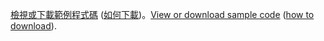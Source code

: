 <span data-ttu-id="64ee9-101">[檢視或下載範例程式碼](https://github.com/aspnet/AspNetCore.Docs/tree/master/aspnetcore/tutorials/first-mvc-app/start-mvc/sample) ([如何下載](xref:index#how-to-download-a-sample))。</span><span class="sxs-lookup"><span data-stu-id="64ee9-101">[View or download sample code](https://github.com/aspnet/AspNetCore.Docs/tree/master/aspnetcore/tutorials/first-mvc-app/start-mvc/sample) ([how to download](xref:index#how-to-download-a-sample)).</span></span>